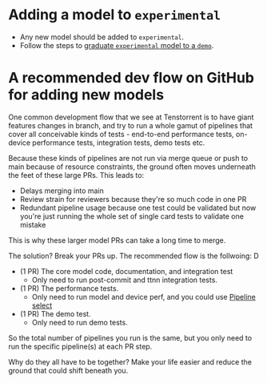 # Adding a model to `experimental`

- Any new model should be added to `experimental`.
- Follow the steps to [graduate `experimental` model to a `demo`](MODEL_GRADUATION.md).

# A recommended dev flow on GitHub for adding new models

One common development flow that we see at Tenstorrent is to have giant features
changes in branch, and try to run a whole gamut of pipelines that cover all
conceivable kinds of tests - end-to-end performance tests, on-device
performance tests, integration tests, demo tests etc.

Because these kinds of pipelines are not run via merge queue or push to main
because of resource constraints, the ground often moves underneath the feet
of these large PRs. This leads to:

- Delays merging into main
- Review strain for reviewers because they're so much code in one PR
- Redundant pipeline usage because one test could be validated but now you're
  just running the whole set of single card tests to validate one mistake

This is why these larger model PRs can take a long time to merge.

The solution? Break your PRs up. The recommended flow is the follwoing: D

- (1 PR) The core model code, documentation, and integration test
  - Only need to run post-commit and ttnn integration tests.
- (1 PR) The performance tests.
  - Only need to run model and device perf, and you could use [Pipeline
    select](https://github.com/tenstorrent/tt-metal/actions/workflows/pipeline-select.yaml)
- (1 PR) The demo test.
  - Only need to run demo tests.

So the total number of pipelines you run is the same, but you only need to run
the specific pipeline(s) at each PR step.

Why do they all have to be together? Make your life easier and reduce the
ground that could shift beneath you.
